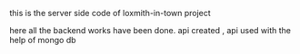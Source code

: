this is the server side code of loxmith-in-town project

here all the backend works have been done.
api created , api used with the help of mongo db 
